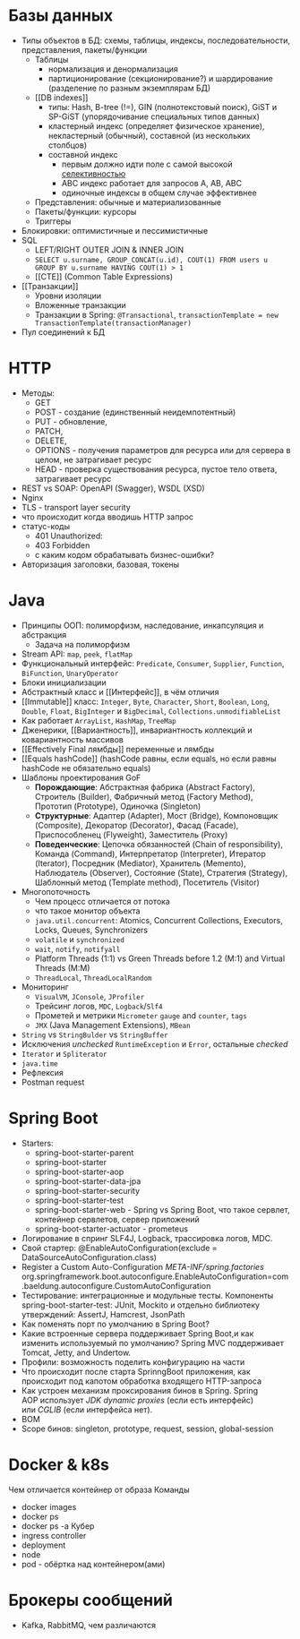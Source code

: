 # Базы данных

- Типы объектов в БД: схемы, таблицы, индексы, последовательности, представления, пакеты/функции
	- Таблицы
		- нормализация и денормализация
		- партиционирование (секционирование?) и шардирование (разделение по разным экземплярам БД)
	- [[DB indexes]]
		- типы: Hash, B-tree (!=), GIN (полнотекстовый поиск), GiST и SP-GiST (упорядочивание специальных типов данных)
		- кластерный индекс (определяет физическое хранение), некластерный (обычный), cоставной (из нескольких столбцов)
		- составной индекс
			- первым должно идти поле с самой высокой [селективностью](https://aleksandr.ru/blog/para_slov_pro_sostavnie_indeksi_v_mysql)
			- ABC индекс работает для запросов A, AB, ABC
			- одиночные индексы в общем случае эффективнее
	- Представления: обычные и материализованные
	- Пакеты/функции: курсоры
	- Триггеры
- Блокировки: оптимистичные и пессимистичные
- SQL
	- LEFT/RIGHT OUTER JOIN & INNER JOIN
	- `SELECT u.surname, GROUP_CONCAT(u.id), COUT(1) FROM users u GROUP BY u.surname HAVING COUT(1) > 1`
	- [[CTE]] (Common Table Expressions)
- [[Транзакции]]
	- Уровни изоляции
	- Вложенные транзакции
	- Транзакции в Spring: `@Transactional`, `transactionTemplate = new TransactionTemplate(transactionManager)`
- Пул соединений к БД

# HTTP
- Методы: 
	- GET
	- POST - создание (единственный неидемпотентный)
	- PUT - обновление, 
	- PATCH, 
	- DELETE, 
	- OPTIONS - получения параметров для ресурса или для сервера в целом, не затрагивает ресурс 
	- HEAD - проверка существования ресурса, пустое тело ответа, затрагивает ресурс
- REST vs SOAP: OpenAPI (Swagger), WSDL (XSD)
- Nginx
- TLS - transport layer security
- что происходит когда вводишь HTTP запрос 
- статус-коды
	- 401 Unauthorized:
	- 403 Forbidden
	- с каким кодом обрабатывать бизнес-ошибки?
- Авторизация заголовки, базовая, токены

# Java
- Принципы ООП: полиморфизм, наследование, инкапсуляция и абстракция
	- Задача на полиморфизм
- Stream API: `map`, `peek`, `flatMap`
- Функциональный интерфейс: `Predicate`, `Consumer`, `Supplier`, `Function`, `BiFunction`, `UnaryOperator`
- Блоки инициализации
- Абстрактный класс и [[Интерфейс]], в чём отличия
- [[Immutable]] класс: `Integer`, `Byte`, `Character`, `Short`, `Boolean`, `Long`, `Double`, `Float`, `BigInteger` и `BigDecimal`, `Collections.unmodifiableList`
- Как работает `ArrayList`, `HashMap`, `TreeMap`
- Дженерики, [[Вариантность]], инвариантность коллекций и ковариантность массивов
- [[Effectively Final лямбды]] переменные и лямбды
- [[Equals hashCode]] (hashCode равны, если equals, но если равны hashCode не обязательно equals)
- Шаблоны проектирования GoF
	- **Порождающие**: Абстрактная фабрика (Abstract Factory), Строитель (Builder), Фабричный метод (Factory Method), Прототип (Prototype), Одиночка (Singleton)
	- **Структурные**: Адаптер (Adapter), Мост (Bridge), Компоновщик (Composite), Декоратор (Decorator), Фасад (Facade), Приспособленец (Flyweight), Заместитель (Proxy)
	- **Поведенческие**: Цепочка обязанностей (Chain of responsibility), Команда (Command), Интерпретатор (Interpreter), Итератор (Iterator), Посредник (Mediator), Хранитель (Memento), Наблюдатель (Observer), Состояние (State), Стратегия (Strategy), Шаблонный метод (Template method), Посетитель (Visitor)
- Многопоточность
	- Чем процесс отличается от потока
	- что такое монитор объекта
	- `java.util.concurrent`: Atomics, Concurrent Collections, Executors, Locks, Queues, Synchronizers
	- `volatile` и `synchronized`
	- `wait`, `notify`, `notifyall`
	- Platform Threads (1:1) vs Green Threads before 1.2 (M:1) and Virtual Threads (M:M)
	- `ThreadLocal`, `ThreadLocalRandom`
- Мониторинг 
	- `VisualVM`, `JConsole`, `JProfiler`
	- Трейсинг логов, `MDC`, `Logback`/`Slf4`
	- Прометей и метрики `Micrometer` `gauge` and `counter`, `tags`
	- `JMX` (Java Management Extensions), `MBean`
- `String` vs `StringBulder` vs `StringBuffer`
- Исключения *unchecked* `RuntimeException` и `Error`, остальные *checked*
- `Iterator` и `Spliterator`
- `java.time`
- Рефлексия
- Postman request
# Spring Boot

- Starters:
	- spring-boot-starter-parent
	- spring-boot-starter
	- spring-boot-starter-aop
	- spring-boot-starter-data-jpa
	- spring-boot-starter-security
	- spring-boot-starter-test
	- spring-boot-starter-web - Spring vs Spring Boot, что такое сервлет, контейнер сервлетов, сервер приложений
	- spring-boot-starter-actuator - prometeus
- Логирование в спринг SLF4J, Logback, трассировка логов, MDC.
- Свой стартер: @EnableAutoConfiguration(exclude = DataSourceAutoConfiguration.class)
- Register a Custom Auto-Configuration _META-INF/spring.factories_ org.springframework.boot.autoconfigure.EnableAutoConfiguration=com.baeldung.autoconfigure.CustomAutoConfiguration
- Тестирование: интеграционные и модульные тесты. Компоненты spring-boot-starter-test: JUnit, Mockito и отдельно библиотеку утверждений: AssertJ, Hamcrest, JsonPath
- Как поменять порт по умолчанию в Spring Boot?
- Какие встроенные сервера поддерживает Spring Boot,и как изменить используемый по умолчанию? Spring MVC поддерживает Tomcat, Jetty, and Undertow. 
- Профили: возможность поделить конфигурацию на части
- Что происходит после старта SprinngBoot приложения, как происходит под капотом обработка входящего HTTP-запроса
- Как устроен механизм проксирования бинов в Spring. Spring AOP использует _JDK dynamic proxies_ (если есть интерфейс) или _CGLIB_ (если интерфейса нет).
- BOM
- Scope бинов: singleton, prototype, request, session, global-session

# Docker & k8s

Чем отличается контейнер от образа
Команды
- docker images
- docker ps
- docker ps -a
Кубер
- ingress controller
- deployment
- node
- pod - обёртка над контейнером(ами)

# Брокеры сообщений
- Kafka, RabbitMQ, чем различаются

